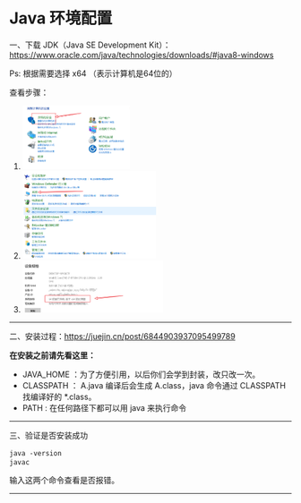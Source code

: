 # Java 环境配置

一、下载 JDK（Java SE Development Kit）：https://www.oracle.com/java/technologies/downloads/#java8-windows

Ps: 根据需要选择 x64 （表示计算机是64位的）

查看步骤：

1. <img src="images\image-20220526161931548.png" alt="image-20220526161931548" style="zoom:25%;" />

2. <img src="images\image-20220526162721849.png" alt="image-20220526162721849" style="zoom: 25%;" />
3. <img src="images\image-20220526162823765.png" alt="image-20220526162823765" style="zoom:25%;" />

------

二、安装过程：https://juejin.cn/post/6844903937095499789

**在安装之前请先看这里：**

- JAVA_HOME ：为了方便引用，以后你们会学到封装，改只改一次。
- CLASSPATH ： A.java 编译后会生成 A.class，java 命令通过 CLASSPATH 找编译好的 *.class。
- PATH : 在任何路径下都可以用 java 来执行命令

------

三、验证是否安装成功

```
java -version
javac
```

输入这两个命令查看是否报错。

------



